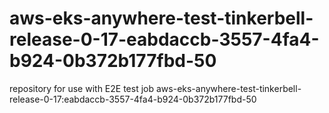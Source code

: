 # aws-eks-anywhere-test-tinkerbell-release-0-17-eabdaccb-3557-4fa4-b924-0b372b177fbd-50
repository for use with E2E test job aws-eks-anywhere-test-tinkerbell-release-0-17:eabdaccb-3557-4fa4-b924-0b372b177fbd-50
